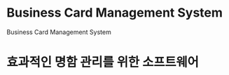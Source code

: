 # Business Card Management System
Business Card Management System

효과적인 명함 관리를 위한 소프트웨어
=================================
